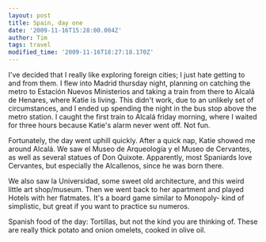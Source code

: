 ```yaml
---
layout: post
title: Spain, day one
date: '2009-11-16T15:28:00.004Z'
author: Tim
tags: travel
modified_time: '2009-11-16T18:27:18.170Z'
---
```


I've decided that I really like exploring foreign cities; I just hate getting to and from them. I flew into Madrid thursday night, planning on catching the metro to Estación Nuevos Ministerios and taking a train from there to Alcalá de Henares, where Katie is living. This didn't work, due to an unlikely set of circumstances, and I ended up spending the night in the bus stop above the metro station. I caught the first train to Alcalá friday morning, where I waited for three hours because Katie's alarm never went off. Not fun.  

Fortunately, the day went uphill quickly. After a quick nap, Katie showed me around Alcalá. We saw el Museo de Arqueología y el Museo de Cervantes, as well as several statues of Don Quixote. Apparently, most Spaniards love Cervantes, but especially the Alcallenos, since he was born there.  

We also saw la Universidad, some sweet old architecture, and this weird little art shop/museum. Then we went back to her apartment and played Hotels with her flatmates. It's a board game similar to Monopoly- kind of simplistic, but great if you want to practice su numeros.  

Spanish food of the day: Tortillas, but not the kind you are thinking of. These are really thick potato and onion omelets, cooked in olive oil.
